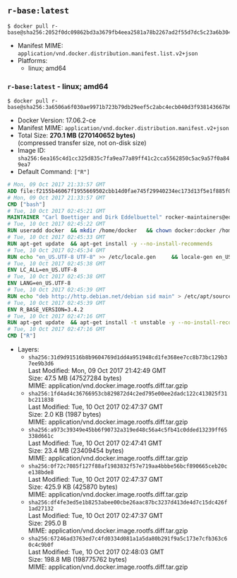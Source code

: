 ## `r-base:latest`

```console
$ docker pull r-base@sha256:2052f0dc09862bd3a3679fb4eea2581a78b2267ad2f55d7dc5c23a6b304bed3f
```

-	Manifest MIME: `application/vnd.docker.distribution.manifest.list.v2+json`
-	Platforms:
	-	linux; amd64

### `r-base:latest` - linux; amd64

```console
$ docker pull r-base@sha256:3a6506a6f030ae9971b723b79db29eef5c2abc4ecb040d3f938143667b66cfa3
```

-	Docker Version: 17.06.2-ce
-	Manifest MIME: `application/vnd.docker.distribution.manifest.v2+json`
-	Total Size: **270.1 MB (270140652 bytes)**  
	(compressed transfer size, not on-disk size)
-	Image ID: `sha256:6ea165c4d1cc325d835c7fa9ea77a89ff41c2cca5562850c5ac9a57f0a849ea7`
-	Default Command: `["R"]`

```dockerfile
# Mon, 09 Oct 2017 21:33:57 GMT
ADD file:f2155b46067f1955669502cbb14d0fae745f29940234ec173d13f5e1f885f041 in / 
# Mon, 09 Oct 2017 21:33:57 GMT
CMD ["bash"]
# Tue, 10 Oct 2017 02:45:21 GMT
MAINTAINER "Carl Boettiger and Dirk Eddelbuettel" rocker-maintainers@eddelbuettel.com
# Tue, 10 Oct 2017 02:45:22 GMT
RUN useradd docker 	&& mkdir /home/docker 	&& chown docker:docker /home/docker 	&& addgroup docker staff
# Tue, 10 Oct 2017 02:45:33 GMT
RUN apt-get update 	&& apt-get install -y --no-install-recommends 		ed 		less 		locales 		vim-tiny 		wget 		ca-certificates 		fonts-texgyre 	&& rm -rf /var/lib/apt/lists/*
# Tue, 10 Oct 2017 02:45:34 GMT
RUN echo "en_US.UTF-8 UTF-8" >> /etc/locale.gen 	&& locale-gen en_US.utf8 	&& /usr/sbin/update-locale LANG=en_US.UTF-8
# Tue, 10 Oct 2017 02:45:38 GMT
ENV LC_ALL=en_US.UTF-8
# Tue, 10 Oct 2017 02:45:38 GMT
ENV LANG=en_US.UTF-8
# Tue, 10 Oct 2017 02:45:39 GMT
RUN echo "deb http://http.debian.net/debian sid main" > /etc/apt/sources.list.d/debian-unstable.list 	&& echo 'APT::Default-Release "testing";' > /etc/apt/apt.conf.d/default
# Tue, 10 Oct 2017 02:45:39 GMT
ENV R_BASE_VERSION=3.4.2
# Tue, 10 Oct 2017 02:47:16 GMT
RUN apt-get update 	&& apt-get install -t unstable -y --no-install-recommends 		littler                 r-cran-littler 		r-base=${R_BASE_VERSION}* 		r-base-dev=${R_BASE_VERSION}* 		r-recommended=${R_BASE_VERSION}*         && echo 'options(repos = c(CRAN = "https://cran.rstudio.com/"), download.file.method = "libcurl")' >> /etc/R/Rprofile.site         && echo 'source("/etc/R/Rprofile.site")' >> /etc/littler.r 	&& ln -s /usr/share/doc/littler/examples/install.r /usr/local/bin/install.r 	&& ln -s /usr/share/doc/littler/examples/install2.r /usr/local/bin/install2.r 	&& ln -s /usr/share/doc/littler/examples/installGithub.r /usr/local/bin/installGithub.r 	&& ln -s /usr/share/doc/littler/examples/testInstalled.r /usr/local/bin/testInstalled.r 	&& install.r docopt 	&& rm -rf /tmp/downloaded_packages/ /tmp/*.rds 	&& rm -rf /var/lib/apt/lists/*
# Tue, 10 Oct 2017 02:47:16 GMT
CMD ["R"]
```

-	Layers:
	-	`sha256:31d9d91516b8b9604769d1dd4a951948cd1fe368ee7cc8b73bc129b37ee9b3d6`  
		Last Modified: Mon, 09 Oct 2017 21:42:49 GMT  
		Size: 47.5 MB (47527284 bytes)  
		MIME: application/vnd.docker.image.rootfs.diff.tar.gzip
	-	`sha256:1fd4ad4c36766953cb829872d4c2ed795e00ee2dadc122c413025f31bc211838`  
		Last Modified: Tue, 10 Oct 2017 02:47:37 GMT  
		Size: 2.0 KB (1987 bytes)  
		MIME: application/vnd.docker.image.rootfs.diff.tar.gzip
	-	`sha256:a973c39349e45bb6f90732a319ed48c56a4c5fb41c0dded13239ff65338d661c`  
		Last Modified: Tue, 10 Oct 2017 02:47:41 GMT  
		Size: 23.4 MB (23409454 bytes)  
		MIME: application/vnd.docker.image.rootfs.diff.tar.gzip
	-	`sha256:0f72c7085f127f88af1983832f57e719aa4bbbe56bcf890665ceb20ce138bde8`  
		Last Modified: Tue, 10 Oct 2017 02:47:37 GMT  
		Size: 425.9 KB (425870 bytes)  
		MIME: application/vnd.docker.image.rootfs.diff.tar.gzip
	-	`sha256:df4fe3ed5e1b8253abee00cbe26aac87bc3237d413de4d7c15dc426f1ad27132`  
		Last Modified: Tue, 10 Oct 2017 02:47:37 GMT  
		Size: 295.0 B  
		MIME: application/vnd.docker.image.rootfs.diff.tar.gzip
	-	`sha256:67246ad3763ed7c4fd0334d081a1a5da80b291f9a5c173e7cfb363c60c4c9b0f`  
		Last Modified: Tue, 10 Oct 2017 02:48:03 GMT  
		Size: 198.8 MB (198775762 bytes)  
		MIME: application/vnd.docker.image.rootfs.diff.tar.gzip
